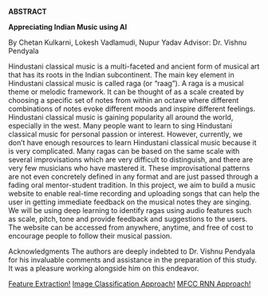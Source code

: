 

**ABSTRACT**

**Appreciating Indian Music using AI**

By Chetan Kulkarni, Lokesh Vadlamudi, Nupur Yadav
Advisor: Dr. Vishnu Pendyala


Hindustani classical music is a multi-faceted and ancient form of musical art that has its roots in the Indian subcontinent. The main key element in Hindustani classical music is called raga (or “raag”). A raga is a musical theme or melodic framework. It can be thought of as a scale created by choosing a specific set of notes from within an octave where different combinations of notes evoke different moods and inspire different feelings. Hindustani classical music is gaining popularity all around the world, especially in the west. Many people want to learn to sing Hindustani classical music for personal passion or interest.
However, currently, we don’t have enough resources to learn Hindustani classical music because it is very complicated. Many ragas can be based on the same scale with several improvisations which are very difficult to distinguish, and there are very few musicians who have mastered it. These improvisational patterns are not even concretely defined in any format and are just passed through a fading oral mentor-student tradition.
In this project, we aim to build a music website to enable real-time recording and uploading songs that can help the user in getting immediate feedback on the musical notes they are singing. We will be using deep learning to identify ragas using audio features such as scale, pitch, tone and provide feedback and suggestions to the users. The website can be accessed from anywhere, anytime, and free of cost to encourage people to follow their musical passion.

Acknowledgments
The authors are deeply indebted to Dr. Vishnu Pendyala for his invaluable comments and assistance in the preparation of this study. It was a pleasure working alongside him on this endeavor.




[Feature Extraction!](https://github.com/chettkulkarni/MusicTutor_Model_Building/blob/main/Feature_Extraction.ipynb)
[Image Classification Approach!](https://github.com/chettkulkarni/MusicTutor_Model_Building/blob/main/Image_Classification_on_Chromagram_and_Spectrogram.ipynb)
[MFCC RNN Approach!](https://github.com/chettkulkarni/MusicTutor_Model_Building/blob/main/MFCC_Model_Training.ipynb)


